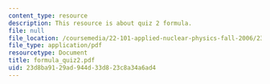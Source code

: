 ```yaml
---
content_type: resource
description: This resource is about quiz 2 formula.
file: null
file_location: /coursemedia/22-101-applied-nuclear-physics-fall-2006/23d8ba9129ad944d33d823c8a34a6ad4_formula_quiz2.pdf
file_type: application/pdf
resourcetype: Document
title: formula_quiz2.pdf
uid: 23d8ba91-29ad-944d-33d8-23c8a34a6ad4
---
```

